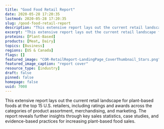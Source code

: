 ```yaml
---
title: "Good Food Retail Report"
date: 2020-05-28 17:20:35
lastmod: 2020-05-28 17:20:35
slug: /good-food-retail-report
description: "This extensive report lays out the current retail landscape for plant-based foods at the top 15 U.S. retailers, including ratings and awards across the categories of product assortment, merchandising, and marketing. The report reveals further insights through key sales statistics, case studies, and evidence-based practices for increasing plant-based food sales."
excerpt: "This extensive report lays out the current retail landscape for plant-based foods at the top 15 U.S. retailers, including ratings and awards across the categories of product assortment, merchandising, and marketing. The report reveals further insights through key sales statistics, case studies, and evidence-based practices for increasing plant-based food sales."
proteins: [Plant-Based]
products: [Meat, Dairy]
topics: [Business]
regions: [US & Canada]
flags: []
featured_image: "COR-RetailReport-LandingPage_CoverThumbnail_Stars.png"
featured_image_caption: "report cover"
resource_type: [industry]
draft: false
pinned: false
homepage: false
uuid: 7008
---
```

This extensive report lays out the current retail landscape for
plant-based foods at the top 15 U.S. retailers, including ratings and
awards across the categories of product assortment, merchandising, and
marketing. The report reveals further insights through key sales
statistics, case studies, and evidence-based practices for increasing
plant-based food sales.
